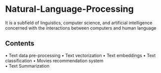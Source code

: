 # Natural-Language-Processing
 It is a subfield of  linguistics, computer science, and artificial  intelligence concerned with the interactions between  computers and human language
 ## Contents
 • Text data pre-processing
 • Text vectorization 
• Text embeddings
 • Text classification 
• Movies recommendation system  
• Text Summarization
